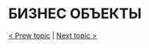 # БИЗНЕС ОБЪЕКТЫ

[< Prew topic](https://github.com/CrappyCodeMaker/ECCENTEX-KNOWLEGE/blob/main/Content/1%20Start%20work/README.md) | [Next topic >](https://github.com/CrappyCodeMaker/ECCENTEX-KNOWLEGE/tree/main/Content/3%20Business%20Objects)